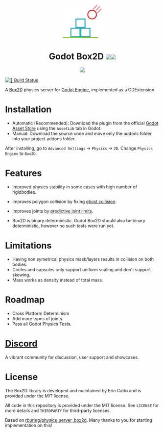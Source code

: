 <p align="center">
	<img width="128px" src="box2d_icon.svg"/> 
	<h1 align="center">Godot Box2D <img src="https://img.shields.io/badge/Godot-v4.1-%23478cbf?logo=godot-engine&logoColor=white"/><img src="https://img.shields.io/badge/Box2D-v2.4.1-%23478cbf?logoColor=white"/></h1> 
</p>
<p align="center">
<img src="stability-comparison.gif"/>
</p>

[![🔗 Build Status](https://github.com/appsinacup/godot-box2d/actions/workflows/runner.yml/badge.svg)](https://github.com/godot-box2d/godot-box2d/actions/workflows/runner.yml)

A [Box2D](https://github.com/erincatto/box2d) physics server for [Godot Engine](https://github.com/godotengine/godot), implemented as a GDExtension.

# Installation

- Automatic (Recommended): Download the plugin from the official [Godot Asset Store](https://godotengine.org/asset-library/asset/2007) using the `AssetLib` tab in Godot.
- Manual: Download the source code and move only the addons folder into your project addons folder.

After installing, go to `Advanced Settings` -> `Physics` -> `2D`. Change `Physics Engine` to `Box2D`.

# Features

- Improved physics stability in some cases with high number of rigidbodies.

- Improves polygon collision by fixing [ghost collision](https://box2d.org/posts/2020/06/ghost-collisions/).

- Improves joints by [predictive joint limits](https://box2d.org/posts/2020/04/predictive-joint-limits/).

- Box2D is binary deterministic. Godot Box2D should also be binary deterministic, however no such tests were run yet.


# Limitations

- Having non symetrical physics mask/layers results in collision on both bodies.
- Circles and capsules only support uniform scaling and don't support skewing.
- Mass works as density instead of total mass.

# Roadmap

- Cross Platform Determinism
- Add more types of joints
- Pass all Godot Physics Tests.

# [Discord](https://discord.gg/56dMud8HYn)

A vibrant community for discussion, user support and showcases.

# License

The Box2D library is developed and maintained by Erin Catto and is provided under the MIT license.

All code in this repository is provided under the MIT license. See `LICENSE` for more details and `THIRDPARTY` for third-party licenses.

Based on [rburing/physics_server_box2d](https://github.com/rburing/physics_server_box2d). Many thanks to you for starting implementation on this!
